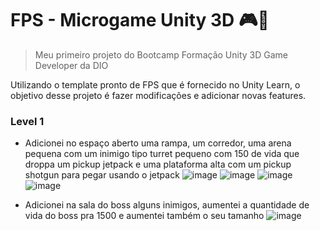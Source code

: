 # FPS - Microgame Unity 3D 🎮🚀

> Meu primeiro projeto do Bootcamp Formação Unity 3D Game Developer da DIO



Utilizando o template pronto de FPS que é fornecido no Unity Learn, o objetivo desse projeto é fazer modificações e adicionar novas features.



### Level 1

- Adicionei no espaço aberto uma rampa, um corredor, uma arena pequena com um inimigo tipo turret pequeno com 150 de vida que droppa um pickup jetpack e uma plataforma alta com um pickup shotgun para pegar usando o jetpack
![image](https://user-images.githubusercontent.com/66040089/221258555-94169dfc-55b7-44ce-9857-16603f76778e.png)
![image](https://user-images.githubusercontent.com/66040089/221258649-d9eaebda-8fe3-48c2-9de7-6603a41b26f7.png)
![image](https://user-images.githubusercontent.com/66040089/221258752-3c7b3cb3-1e49-473a-a13a-6d4d827bd0e2.png)
![image](https://user-images.githubusercontent.com/66040089/221258822-0cc051dd-f0a1-4fe0-8df4-cc8f9ad7ea76.png)

- Adicionei na sala do boss alguns inimigos, aumentei a quantidade de vida do boss pra 1500 e aumentei também o seu tamanho
![image](https://user-images.githubusercontent.com/66040089/221258913-8006090f-1040-43a5-9ec1-3bda2eb4d5de.png)
